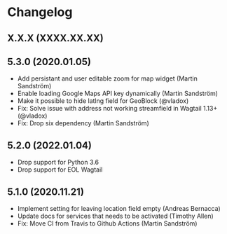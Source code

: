 # Changelog


## X.X.X (XXXX.XX.XX)


## 5.3.0 (2020.01.05)

- Add persistant and user editable zoom for map widget (Martin Sandström)
- Enable loading Google Maps API key dynamically (Martin Sandström)
- Make it possible to hide latlng field for GeoBlock (@vladox)
- Fix: Solve issue with address not working streamfield in Wagtail 1.13+ (@vladox)
- Fix: Drop six dependency (Martin Sandström)


## 5.2.0 (2022.01.04)

- Drop support for Python 3.6
- Drop support for EOL Wagtail


## 5.1.0 (2020.11.21)

- Implement setting for leaving location field empty (Andreas Bernacca)
- Update docs for services that needs to be activated (Timothy Allen)
- Fix: Move CI from Travis to Github Actions (Martin Sandström)

